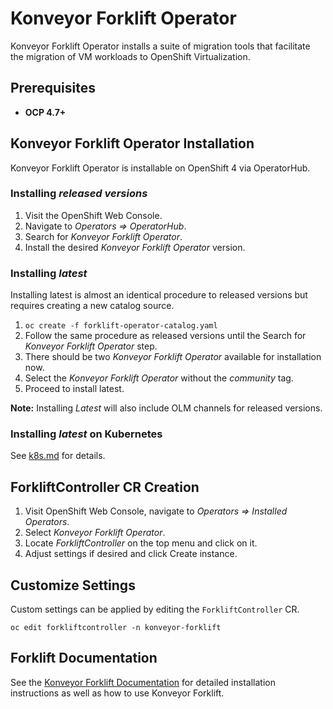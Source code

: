 # Konveyor Forklift Operator

Konveyor Forklift Operator installs a suite of migration tools that facilitate the migration of VM workloads to OpenShift Virtualization.

## Prerequisites

* __OCP 4.7+__

## Konveyor Forklift Operator Installation

Konveyor Forklift Operator is installable on OpenShift 4 via OperatorHub.

### Installing _released versions_

1. Visit the OpenShift Web Console.
1. Navigate to _Operators => OperatorHub_.
1. Search for _Konveyor Forklift Operator_.
1. Install the desired _Konveyor Forklift Operator_ version.

### Installing _latest_

Installing latest is almost an identical procedure to released versions but requires creating a new catalog source.

1. `oc create -f forklift-operator-catalog.yaml`
1. Follow the same procedure as released versions until the Search for _Konveyor Forklift Operator_ step.
1. There should be two _Konveyor Forklift Operator_ available for installation now.
1. Select the _Konveyor Forklift Operator_ without the _community_ tag.
1. Proceed to install latest.

**Note:** Installing _Latest_ will also include OLM channels for released versions.

### Installing _latest_ on Kubernetes

See [k8s.md](./docs/k8s.md) for details.

## ForkliftController CR Creation

1. Visit OpenShift Web Console, navigate to _Operators => Installed Operators_.
1. Select _Konveyor Forklift Operator_.
1. Locate _ForkliftController_ on the top menu and click on it.
1. Adjust settings if desired and click Create instance.

## Customize Settings

Custom settings can be applied by editing the `ForkliftController` CR.

`oc edit forkliftcontroller -n konveyor-forklift`

## Forklift Documentation

See the [Konveyor Forklift Documentation](https://forklift-docs.konveyor.io/) for detailed installation instructions as well as how to use Konveyor Forklift.
